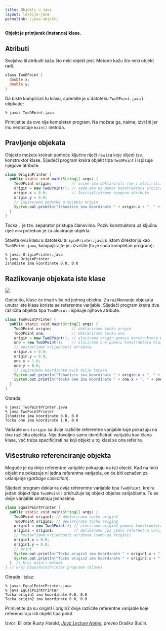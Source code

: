 ```yaml
---
title: Objekti u Javi
layout: lekcija-java
permalink: /java-objekti
---
```


**Objekt je primjerak (instanca) klase.**

## Atributi

Svojstva ili atribuiti kažu što neki objekt jest. Metode kažu što neki objekt radi.

```java
class TwoDPoint {
  double x;
  double y;
}
```

Da biste kompilirali tu klasu, spremite je u datoteku `TwoDPoint.java` i otipkajte:

```
% javac TwoDPoint.java
```

Primijetite da ovo nije kompletan program. Ne možete ga, naime, izvršiti jer mu nedostaje `main()` metoda.

## Pravljenje objekata

Objekte možete kreirati pomoću ključne riječi `new` iza koje slijedi tzv. konstruktor klase. Sljedeći program kreira objekt tipa `TwoDPoint` i ispisuje njegove atribute:

```java
class OriginPrinter {
  public static void main(String[] args) {
    TwoDPoint origin;         // ovime smo deklarirali (ne i alocirali) objekt origin
    origin = new TwoDPoint(); // sada smo uz pomoc konstruktora alocirali (kreirali objekt)
    origin.x = 0.0;           // Inicijaliziramo njegove atribute
    origin.y = 0.0;
    // Ispisujemo podatke o objektu origin
    System.out.println("Ishodiste ima koordinate " + origin.x + ", " + origin.y);
  }
}
```

Tocka `.` je tzv. separator pristupa članovima. Poziv konstruktora uz ključnu riječ `new` potreban je za alociranje objekta.

Stavite ovu klasu u datoteku `OriginPrinter.java` u istom direktoriju kao `TwoDPoint.java`, kompajlirajte je i izvršite (to je sada kompletan program):

```
% javac OriginPrinter.java
% java OriginPrinter
Ishodiste ima koordinate 0.0, 0.0
```

## Razlikovanje objekata iste klase

![](https://upload.wikimedia.org/wikipedia/commons/thumb/6/62/CPT-OOP-objects_and_classes.svg/800px-CPT-OOP-objects_and_classes.svg.png)

Općenito, klase će imati više od jednog objekta. Za razlikovanje objekata unutar iste klase koriste se referentne varijable. Sljedeći program kreira dva različita objekta tipa `TwoDPoint` i ispisuje njihove atribute.

```java
class TwoPointPrinter {
  public static void main(String[] args) {
    TwoDPoint origin;         // deklariramo tocku origin
    TwoDPoint one;            // deklariramo tocku one
    origin = new TwoDPoint(); // alociramo origin pomocu konstruktora klase
    one = new TwoDPoint();    // alociramo one pomocu konstruktora klase
    // postavljamo vrijednosti atributa
    origin.x = 0.0;
    origin.y = 0.0;
    one.x = 1.0;
    one.y = 0.0;
    // ispisujemo koordinate ovih dviju tocaka
    System.out.println("Ishodiste ima koordinate " + origin.x + ", " + origin.y);
    System.out.println("Tocka one ima koordinate " + one.x + ", " + one.y);
  }
}
```

Obrada:
```
% javac TwoPointPrinter.java
% java TwoPointPrinter
Ishodiste ima koordinate 0.0, 0.0
Tocka one ima koordinate 1.0, 0.0
```

Variable `one` i `origin` su dvije različite referentne varijable koje pokazuju na dva različita objekta. Nije dovoljno samo identificirati varijablu kao člana klase, već treba specificirati na koji objekt u toj klasi se ona referira.

## Višestruko referenciranje objekta

Moguće je da dvije referentne varijable pokazuju na isti objekt. Kad na neki objekt ne pokazuje ni jedna referentna varijabla, on će biti označen za uklanjanje (*garbage collection*).

Sljedeći program deklarira dvije referentne varijable tipa `TwoDPoint`, kreira jedan objekt tipa `TwoDPoint` i pridružuje taj objekt objema varijablama. Te se dvije varijable smatraju jednakima.

```java
class EqualPointPrinter {
  public static void main(String[] args) {
    TwoDPoint origin1; // deklariramo tocku origin1
    TwoDPoint origin2; // deklariramo tocku origin2
    origin1 = new TwoDPoint(); // alociramo origin1 pomocu konstruktora klase
    origin2 = origin1;         // definiramo jos jednu referentnu varijablu za origin1
    // Postavljamo vrijednosti atributa (samo za origin1)
    origin1.x = 0.0;
    origin1.y = 0.0;
    // print
    System.out.println("Tocka origin1 ima koordinate " + origin1.x + ", " + origin1.y);
    System.out.println("Tocka origin2 ima koordinate " + origin2.x + ", " + origin2.y);
  }  // kraj main() metode
} // kraj EqualPointPrinter programa (klase)
```

Obrada i izlaz:
```
% javac EqualPointPrinter.java
% java EqualPointPrinter
Tocka origin1 ima koordinate 0.0, 0.0
Tocka origin2 ima koordinate 0.0, 0.0
```

Primijetite da su origin1 i origin2 dvije različite referentne varijable koje referenciraju isti objekt tipa point.


Izvor: Elliotte Rusty Harold, *[Java Lecture Notes](//www.cafeaulait.org/course/index.html)*, preveo Draško Budin.
